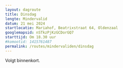 ```yaml
---
layout: dagroute
title: Dinsdag
lengte: Mindervalid
datum: 21 mei 2024
startlocatie: Mariahof, Beatrixstraat 64, Oldenzaal
googlemapsid: nSTkzPjKzGCDorGQ7
starttijd: Om 18.30 uur
#komootid: 1415761487
permalink: /routes/mindervaliden/dinsdag
---
```


Volgt binnenkort.  